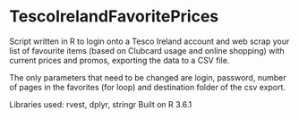 # TescoIrelandFavoritePrices
Script written in R to login onto a Tesco Ireland account and web scrap your list of favourite items (based on Clubcard usage and online shopping) with current prices and promos, exporting the data to a CSV file.

The only parameters that need to be changed are login, password, number of pages in the favorites (for loop) and destination folder of the csv export.

Libraries used: rvest, dplyr, stringr
Built on R 3.6.1
